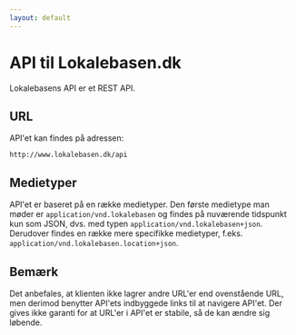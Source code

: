 ```yaml
---
layout: default
---
```

API til Lokalebasen.dk
======================

Lokalebasens API er et REST API.

URL
---

API'et kan findes på adressen:

    http://www.lokalebasen.dk/api

Medietyper
----------

API'et er baseret på en række medietyper. Den første medietype man møder er
`application/vnd.lokalebasen` og findes på nuværende tidspunkt kun som JSON,
dvs. med typen `application/vnd.lokalebasen+json`. Derudover findes en række
mere specifikke medietyper, f.eks. 
`application/vnd.lokalebasen.location+json`.

Bemærk
------

Det anbefales, at klienten ikke lagrer andre URL'er end ovenstående URL, men
derimod benytter API'ets indbyggede links til at navigere API'et. Der gives
ikke garanti for at URL'er i API'et er stabile, så de kan ændre sig
løbende.
